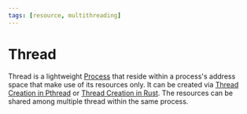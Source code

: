```yaml
---
tags: [resource, multithreading]
---
```


# Thread

Thread is a lightweight [Process](202210062301.md) that reside within a
process's address space that make use of its resources only. It can be created
via [Thread Creation in Pthread](202112061056.md) or [Thread Creation in Rust](202207171541.md).
The resources can be shared among multiple thread within the same process.
